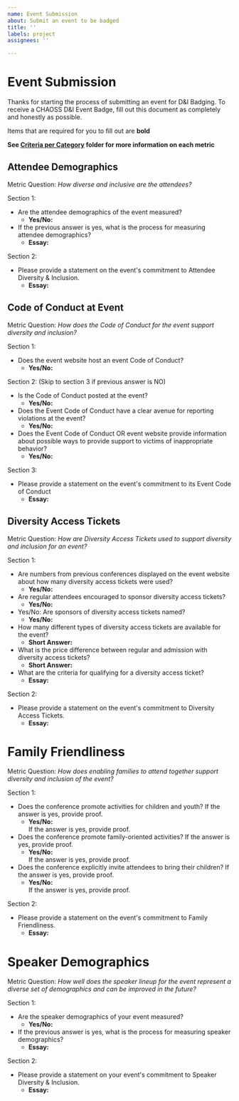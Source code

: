 ```yaml
---
name: Event Submission
about: Submit an event to be badged
title: ''
labels: project
assignees: ''

---
```


# Event Submission

Thanks for starting the process of submitting an event for D&I Badging. To receive a CHAOSS D&I Event Badge, fill out this document as completely and honestly as possible.

Items that are required for you to fill out are __bold__

**See [Criteria per Category](https://github.com/Nebrethar/Docs-Diversity-Inclusion-Badging/tree/master/Event/Criteria-per-Category) folder for more information on each metric**

## Attendee Demographics

Metric Question: _How diverse and inclusive are the attendees?_

Section 1:
  * Are the attendee demographics of the event measured?
    * __Yes/No:__ 
  * If the previous answer is yes, what is the process for measuring attendee demographics?
    * __Essay:__ 
  
Section 2:
* Please provide a statement on the event's commitment to Attendee Diversity & Inclusion.
  * __Essay:__ 

## Code of Conduct at Event

Metric Question: _How does the Code of Conduct for the event support diversity and inclusion?_

Section 1:
  * Does the event website host an event Code of Conduct?
    * __Yes/No:__ 
    
Section 2: (Skip to section 3 if previous answer is NO)
  * Is the Code of Conduct posted at the event?
    * __Yes/No:__ 
  * Does the Event Code of Conduct have a clear avenue for reporting violations at the event?
    * __Yes/No:__ 
  * Does the Event Code of Conduct OR event website provide information about possible ways to provide support to victims of inappropriate behavior?
    * __Yes/No:__ 
    
Section 3:
  * Please provide a statement on the event's commitment to its Event Code of Conduct
    * __Essay:__

## Diversity Access Tickets

Metric Question: _How are Diversity Access Tickets used to support diversity and inclusion for an event?_

Section 1:
  * Are numbers from previous conferences displayed on the event website about how many diversity access tickets were used?
    * __Yes/No:__
  * Are regular attendees encouraged to sponsor diversity access tickets?
    * __Yes/No:__
  * Yes/No: Are sponsors of diversity access tickets named?
    * __Yes/No:__
  * How many different types of diversity access tickets are available for the event?
    * __Short Answer:__ 
  * What is the price difference between regular and admission with diversity access tickets?
    * __Short Answer:__ 
  * What are the criteria for qualifying for a diversity access ticket?
    * __Essay:__ 
    
Section 2: 
  * Please provide a statement on the event's commitment to Diversity Access Tickets.
    * __Essay:__ 

# Family Friendliness

Metric Question: _How does enabling families to attend together support diversity and inclusion of the event?_

Section 1:
  * Does the conference promote activities for children and youth? If the answer is yes, provide proof.
    * __Yes/No:__
    <br/>If the answer is yes, provide proof.
  * Does the conference promote family-oriented activities? If the answer is yes, provide proof.
    * __Yes/No:__
    <br/>If the answer is yes, provide proof.
  * Does the conference explicitly invite attendees to bring their children? If the answer is yes, provide proof.
    * __Yes/No:__
    <br/>If the answer is yes, provide proof.
    
Section 2:
  * Please provide a statement on the event's commitment to Family Friendliness.
    * __Essay:__

# Speaker Demographics

Metric Question: _How well does the speaker lineup for the event represent a diverse set of demographics and can be improved in the future?_

Section 1:
  * Are the speaker demographics of your event measured?
    * __Yes/No:__ 
  * If the previous answer is yes, what is the process for measuring speaker demographics?
    * __Essay:__ 
    
Section 2:
* Please provide a statement on your event's commitment to Speaker Diversity & Inclusion.
    * __Essay:__
